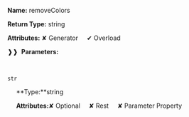 **Name:** removeColors

**Return Type:** string

**Attributes:** ✘ Generator&nbsp;&nbsp;&nbsp;&nbsp;&nbsp;✔ Overload

❱❱&nbsp;&nbsp;**Parameters:**

&nbsp;&nbsp;&nbsp;&nbsp;&nbsp;
```
str
```

&nbsp;&nbsp;&nbsp;&nbsp;&nbsp;**Type:**string

&nbsp;&nbsp;&nbsp;&nbsp;&nbsp;**Attributes:**✘ Optional&nbsp;&nbsp;&nbsp;&nbsp;&nbsp;✘ Rest&nbsp;&nbsp;&nbsp;&nbsp;&nbsp;✘ Parameter Property

